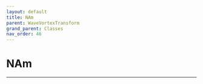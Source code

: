 ```yaml
---
layout: default
title: NAm
parent: WaveVortexTransform
grand_parent: Classes
nav_order: 46
---
```


#  NAm




---

